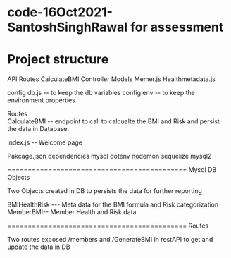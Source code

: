 # code-16Oct2021-SantoshSinghRawal for assessment

Project structure
=====================================

API
	Routes
		CalculateBMI
	Controller
Models
	Memer.js
	Healthmetadata.js

config
	db.js  -- to keep the db variables
	config.env -- to keep the environment properties

Routes  
	CalculateBMI -- endpoint to call to calcualte the BMI and Risk and persist the data in Database.

index.js  -- Welcome page

Pakcage.json
	dependencies
		mysql
		dotenv
		nodemon
		sequelize
		mysql2

============================================
Mysql DB Objects

Two Objects created in DB to persists the data for further reporting

BMIHealthRisk --- Meta data for the BMI formula and Risk categorization
MemberBMI-- Member Health and Risk data

============================================
Routes

Two routes exposed /members and /GenerateBMI in restAPI to get and update the data in DB

